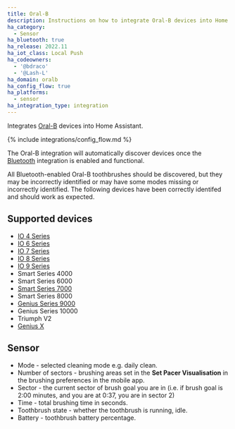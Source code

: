 ```yaml
---
title: Oral-B
description: Instructions on how to integrate Oral-B devices into Home Assistant.
ha_category:
  - Sensor
ha_bluetooth: true
ha_release: 2022.11
ha_iot_class: Local Push
ha_codeowners:
  - '@bdraco'
  - '@Lash-L'
ha_domain: oralb
ha_config_flow: true
ha_platforms:
  - sensor
ha_integration_type: integration
---
```


Integrates [Oral-B](https://oralb.com/) devices into Home Assistant.

{% include integrations/config_flow.md %}

The Oral-B integration will automatically discover devices once the [Bluetooth](/integrations/bluetooth) integration is enabled and functional. 

All Bluetooth-enabled Oral-B toothbrushes should be discovered, but they may be incorrectly identified or may have some modes missing or incorrectly identified. The following devices have been correctly identifed and should work as expected.

## Supported devices

- [IO 4 Series](https://oralb.com/en-us/products/electric-toothbrushes/oralbio)
- [IO 6 Series](https://oralb.com/en-us/products/electric-toothbrushes/io-series-6-electric-toothbrush-gray-opal/)
- [IO 7 Series](https://oralb.com/en-us/products/electric-toothbrushes/oralbio)
- [IO 8 Series](https://oralb.com/en-us/products/electric-toothbrushes/oralbio)
- [IO 9 Series](https://oralb.com/en-us/products/electric-toothbrushes/oralbio)
- Smart Series 4000
- Smart Series 6000
- [Smart Series 7000](https://oralb.com/en-us/products/electric-toothbrushes/smart-7000-rechargeable-electric-toothbrush/)
- Smart Series 8000
- [Genius Series 9000](https://oralb.com/en-us/products/electric-toothbrushes/genius-9600-rechargeable-electric-toothbrush-white/)
- Genius Series 10000
- Triumph V2
- [Genius X](https://www.service.oralb.com/us/en/products/3771/)

## Sensor

* Mode - selected cleaning mode e.g. daily clean.
* Number of sectors - brushing areas set in the **Set Pacer Visualisation** in the brushing preferences in the mobile app.
* Sector - the current sector of brush goal you are in (i.e. if brush goal is 2:00 minutes, and you are at 0:37, you are in sector 2)
* Time - total brushing time in seconds.
* Toothbrush state - whether the toothbrush is running, idle.
* Battery - toothbrush battery percentage.
